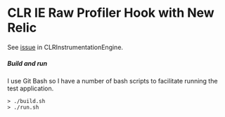 # CLR IE Raw Profiler Hook with New Relic

See [issue](https://github.com/microsoft/CLRInstrumentationEngine/issues/226) in CLRInstrumentationEngine.

##### Build and run

I use Git Bash so I have a number of bash scripts to facilitate running the test application.

```
> ./build.sh
> ./run.sh
```
